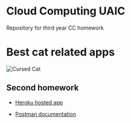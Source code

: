 # Cloud Computing UAIC
Repository for third year CC homework

<h1>Best cat related apps</h1>

![Cursed Cat](http://becomeawag.com/wp-content/uploads/2019/09/cursed-cat-know-your-meme-3.jpg)

<h2>Second homework</h2>

* [Heroku hosted app](https://the-restful-cats.herokuapp.com/cat)
  
* [Postman documentation](https://documenter.getpostman.com/view/9578531/SzS1V9L4)
